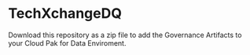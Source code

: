 # TechXchangeDQ

Download this repository as a zip file to add the Governance Artifacts to your Cloud Pak for Data Enviroment.
